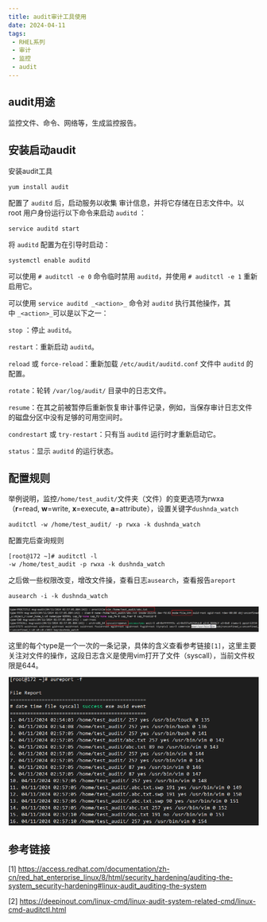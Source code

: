 ```yaml
---
title: audit审计工具使用
date: 2024-04-11
tags: 
 - RHEL系列
 - 审计
 - 监控
 - audit
---
```

## audit用途
监控文件、命令、网络等，生成监控报告。

## 安装启动audit
安装audit工具
```console
yum install audit
```
配置了 `auditd` 后，启动服务以收集 审计信息，并将它存储在日志文件中。以 root 用户身份运行以下命令来启动 `auditd` ：

```console
service auditd start
```

将 `auditd` 配置为在引导时启动：

```console
systemctl enable auditd
```

可以使用 `# auditctl -e 0` 命令临时禁用 `auditd`，并使用 `# auditctl -e 1` 重新启用它。

可以使用 `service auditd _<action>_` 命令对 `auditd` 执行其他操作，其中 `_<action>_`可以是以下之一：

`stop` ：停止 `auditd`。

`restart`：重新启动 `auditd`。

`reload` 或 `force-reload`：重新加载 `/etc/audit/auditd.conf` 文件中 `auditd` 的配置。

`rotate`：轮转 `/var/log/audit/` 目录中的日志文件。

`resume`：在其之前被暂停后重新恢复审计事件记录，例如，当保存审计日志文件的磁盘分区中没有足够的可用空间时。

`condrestart` 或 `try-restart`：只有当 `auditd` 运行时才重新启动它。

`status`：显示 `auditd` 的运行状态。

## 配置规则

举例说明，监控`/home/test_audit/`文件夹（文件）的变更选项为rwxa（**r**=read, **w**=write, **x**=execute, **a**=attribute），设置关键字`dushnda_watch`
```console
auditctl -w /home/test_audit/ -p rwxa -k dushnda_watch
```
配置完后查询规则
```console
[root@172 ~]# auditctl -l
-w /home/test_audit -p rwxa -k dushnda_watch
```
之后做一些权限改变，增改文件操，查看日志`ausearch`，查看报告`areport`
```console
ausearch -i -k dushnda_watch
```
![](audit审计工具使用/audit审计工具使用_20240411_3.png)

这里的每个type是一个一次的一条记录，具体的含义查看参考链接`[1]`，这里主要关注对文件的操作，这段日志含义是使用vim打开了文件（syscall），当前文件权限是644。

![](audit审计工具使用/audit审计工具使用_20240411_1.png)

## 参考链接

[1] https://access.redhat.com/documentation/zh-cn/red_hat_enterprise_linux/8/html/security_hardening/auditing-the-system_security-hardening#linux-audit_auditing-the-system

[2] https://deepinout.com/linux-cmd/linux-audit-system-related-cmd/linux-cmd-auditctl.html